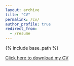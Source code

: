 ```yaml
---
layout: archive
title: "CV"
permalink: /cv/
author_profile: true
redirect_from:
  - /resume
---
```


{% include base_path %}

 [Click here to download my CV](http://lhbalitaan.github.io/files/lhbalitaan_CV.pdf)
